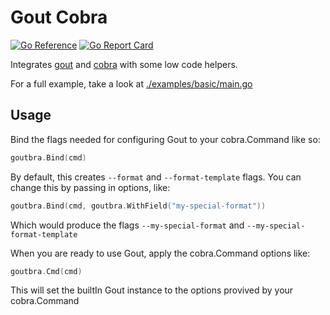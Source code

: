 # Gout Cobra

[![Go Reference](https://pkg.go.dev/badge/github.com/drewstinnett/gout-cobra.svg)](https://pkg.go.dev/github.com/drewstinnett/gout-cobra)
[![Go Report Card](https://goreportcard.com/badge/github.com/drewstinnett/gout-cobra)](https://goreportcard.com/report/github.com/drewstinnett/gout-cobra)

Integrates [gout](https://github.com/drewstinnett/gout) and [cobra](https://github.com/spf13/cobra) with some low code helpers.

For a full example, take a look at [./examples/basic/main.go](./examples/basic/main.go)

## Usage

Bind the flags needed for configuring Gout to your cobra.Command like so:

```go
goutbra.Bind(cmd)
```

By default, this creates `--format` and `--format-template` flags. You can change this by passing in options, like:

```go
goutbra.Bind(cmd, goutbra.WithField("my-special-format"))
```

Which would produce the flags `--my-special-format` and `--my-special-format-template`

When you are ready to use Gout, apply the cobra.Command options like:

```go
goutbra.Cmd(cmd)
```

This will set the builtIn Gout instance to the options provived by your cobra.Command
